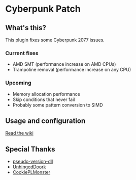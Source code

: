 # Cyberpunk Patch

## What's this?

This plugin fixes some Cyberpunk 2077 issues.

### Current fixes

* AMD SMT (performance increase on AMD CPUs)
* Trampoline removal (performance increase on any CPU)

### Upcoming

* Memory allocation performance
* Skip conditions that never fail
* Probably some pattern conversion to SIMD

## Usage and configuration

[Read the wiki](https://github.com/yamashi/PerformanceOverhaulCyberpunk/wiki)

## Special Thanks

* [pseudo-version-dll](https://github.com/t-mat/pseudo-version-dll)
* [UnhingedDoork](https://www.reddit.com/r/Amd/comments/kbp0np/cyberpunk_2077_seems_to_ignore_smt_and_mostly/gfjf1vo/?utm_source=reddit&utm_medium=web2x&context=3)
* [CookiePLMonster](https://www.reddit.com/r/pcgaming/comments/kbsywg/cyberpunk_2077_used_an_intel_c_compiler_which/gfknein/?utm_source=reddit&utm_medium=web2x&context=3)
